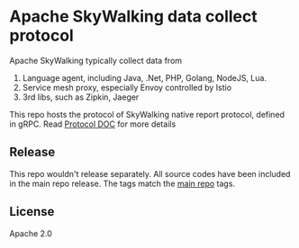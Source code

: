 # Apache SkyWalking data collect protocol
Apache SkyWalking typically collect data from 
1. Language agent, including Java, .Net, PHP, Golang, NodeJS, Lua.
1. Service mesh proxy, especially Envoy controlled by Istio
1. 3rd libs, such as Zipkin, Jaeger

This repo hosts the protocol of SkyWalking native report protocol, defined in gRPC. Read [Protocol DOC](https://github.com/apache/skywalking/blob/master/docs/en/protocols/README.md#probe-protocols) for more details

## Release
This repo wouldn't release separately. All source codes have been included in the main repo release. The tags match the [main repo](https://github.com/apache/skywalking) tags.

## License
Apache 2.0
